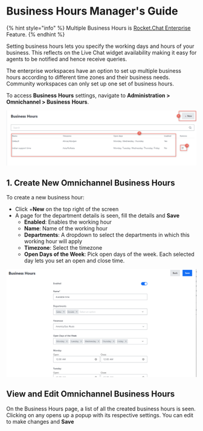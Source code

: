 # Business Hours Manager's Guide

{% hint style="info" %}
Multiple Business Hours is [Rocket.Chat Enterprise](../enterprise-edition-trial/) Feature.
{% endhint %}

Setting business hours lets you specify the working days and hours of your business. This reflects on the Live Chat widget availability making it easy for agents to be notified and hence receive queries.

The enterprise workspaces have an option to set up multiple business hours according to different time zones and their business needs. Community workspaces can only set up one set of business hours.

To access **Business** **Hours** settings, navigate to **Administration > Omnichannel > Business** **Hours**.

![Omnichannel Business hours](<../../.gitbook/assets/Omnichannel Business hours>)

## 1. Create New Omnichannel Business Hours

To create a new business hour:

* Click +**New** on the top right of the screen
* A page for the department details is seen, fill the details and **Save**
  * **Enabled**: Enables the working hour
  * **Name**: Name of the working hour
  * **Departments**: A dropdown to select the departments in which this working hour will apply
  * **Timezone**: Select the timezone
  * **Open Days of the Week**: Pick open days of the week. Each selected day lets you set an open and close time.

![Omnichannel create business hours](<../../.gitbook/assets/Omnichannel create business hours>)

## View and Edit Omnichannel Business Hours

On the Business Hours page, a list of all the created business hours is seen. Clicking on any opens up a popup with its respective settings. You can edit to make changes and **Save**
